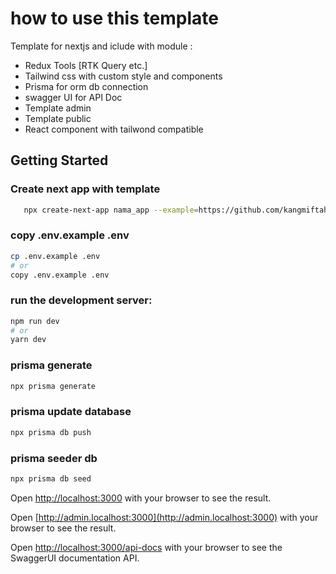 # how to use this template
Template for nextjs and iclude with module : 
   - Redux Tools [RTK Query etc.]
   - Tailwind css with custom style and components
   - Prisma for orm db connection
   - swagger UI for API Doc
   - Template admin
   - Template public
   - React component with tailwond compatible
## Getting Started

### Create next app with template

```bash
   npx create-next-app nama_app --example=https://github.com/kangmiftah/base-nextjs-v12-ts 
```
### copy .env.example .env

```bash
cp .env.example .env
# or
copy .env.example .env
```

### run the development server:

```bash
npm run dev
# or
yarn dev
```


### prisma generate
```bash
npx prisma generate
```
### prisma update database
```bash
npx prisma db push
```

### prisma seeder db
```bash
npx prisma db seed
```



Open [http://localhost:3000](http://localhost:3000) with your browser to see the result.

Open [http://admin.localhost:3000](http://admin.localhost:3000) with your browser to see the result.


Open [http://localhost:3000/api-docs](http://localhost:3000/api-docs) with your browser to see the SwaggerUI documentation API.
